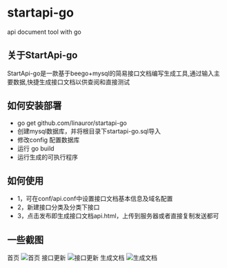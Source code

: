 # startapi-go
api document tool with go
## 关于StartApi-go

StartApi-go是一款基于beego+mysql的简易接口文档编写生成工具,通过输入主要数据,快捷生成接口文档以供查阅和直接测试

## 如何安装部署

* go get github.com/linauror/startapi-go
* 创建mysql数据库，并将根目录下startapi-go.sql导入
* 修改config 配置数据库
* 运行 go build
* 运行生成的可执行程序

## 如何使用

* 1，可在conf/api.conf中设置接口文档基本信息及域名配置
* 2，新建接口分类及分类下接口
* 3，点击发布即生成接口文档api.html，上传到服务器或者直接复制发送都可

## 一些截图

首页
![首页](http://ww2.sinaimg.cn/large/525a24a4gw1f2uf5ru4q2j20xq082glq.jpg)
接口更新
![接口更新](http://ww4.sinaimg.cn/large/525a24a4gw1f2uf5rkzohj20xq0p875f.jpg)
生成文档
![生成文档](http://ww1.sinaimg.cn/large/525a24a4gw1f2uf5tnkjrj21100qywfj.jpg)
